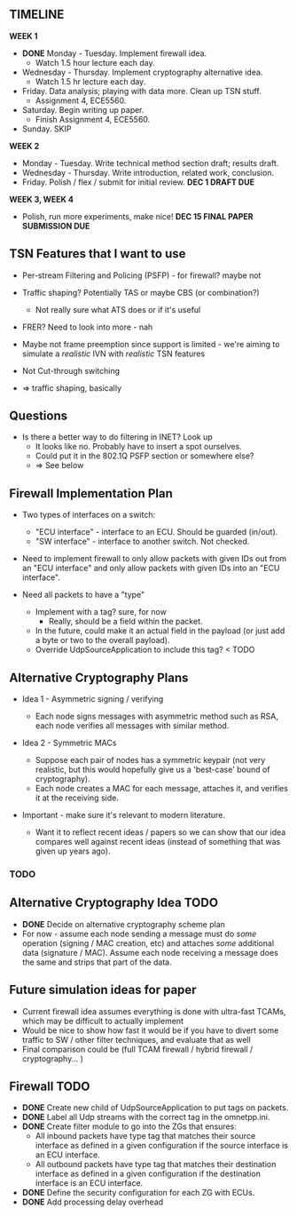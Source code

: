 ## TIMELINE

**WEEK 1**
* **DONE** Monday - Tuesday. Implement firewall idea. 
	* Watch 1.5 hour lecture each day.
* Wednesday - Thursday. Implement cryptography alternative idea. 
	* Watch 1.5 hr lecture each day.
* Friday. Data analysis; playing with data more. Clean up TSN stuff.
	* Assignment 4, ECE5560.
* Saturday. Begin writing up paper.
	* Finish Assignment 4, ECE5560. 
* Sunday. SKIP

**WEEK 2**
* Monday - Tuesday. Write technical method section draft;
		    results draft.
* Wednesday - Thursday. Write introduction, related work, conclusion.
* Friday. Polish / flex / submit for initial review. **DEC 1 DRAFT DUE**

**WEEK 3, WEEK 4**
* Polish, run more experiments, make nice!
**DEC 15 FINAL PAPER SUBMISSION DUE**

## TSN Features that I want to use
* Per-stream Filtering and Policing (PSFP) - for firewall? maybe not
* Traffic shaping? Potentially TAS or maybe CBS (or combination?)
	* Not really sure what ATS does or if it's useful
* FRER? Need to look into more - nah
* Maybe not frame preemption since support is limited - we're aiming to simulate
	a _realistic_ IVN with _realistic_ TSN features
* Not Cut-through switching

* => traffic shaping, basically

## Questions
* Is there a better way to do filtering in INET? Look up
	* It looks like no. Probably have to insert a spot ourselves. 
	* Could put it in the 802.1Q PSFP section or somewhere else?
	* => See below

## Firewall Implementation Plan

* Two types of interfaces on a switch: 
	* "ECU interface" - interface to an ECU. Should be guarded (in/out).
	* "SW interface" - interface to another switch. Not checked.

* Need to implement firewall to only allow packets with given IDs out
  from an "ECU interface" and only allow packets with given IDs into
  an "ECU interface".

* Need all packets to have a "type"
	* Implement with a tag? sure, for now
		* Really, should be a field within the packet.
	* In the future, could make it an actual field in the payload
	  (or just add a byte or two to the overall payload). 
	* Override UdpSourceApplication to include this tag? < TODO

## Alternative Cryptography Plans
* Idea 1 - Asymmetric signing / verifying
	* Each node signs messages with asymmetric method 
          such as RSA, each node verifies all messages
          with similar method.
* Idea 2 - Symmetric MACs
	* Suppose each pair of nodes has a symmetric keypair
          (not very realistic, but this would hopefully give
           us a 'best-case' bound of cryptography).
	* Each node creates a MAC for each message, attaches it,
          and verifies it at the receiving side. 

* Important - make sure it's relevant to modern literature.
	* Want it to reflect recent ideas / papers so we can
	  show that our idea compares well against recent ideas
	  (instead of something that was given up years ago).

### TODO

## Alternative Cryptography Idea TODO
* **DONE** Decide on alternative cryptography scheme plan
* For now - assume each node sending a message must do
  *some* operation (signing / MAC creation, etc) and attaches
  *some* additional data (signature / MAC). Assume each node
  receiving a message does the same and strips that part of
  the data.

## Future simulation ideas for paper
* Current firewall idea assumes everything is done with ultra-fast
  TCAMs, which may be difficult to actually implement
* Would be nice to show how fast it would be if you have to divert
  some traffic to SW / other filter techniques, and evaluate that as
  well
* Final comparison could be (full TCAM firewall / hybrid firewall /
  cryptography... )

## Firewall TODO
* **DONE** Create new child of UdpSourceApplication to put tags on packets.
* **DONE** Label all Udp streams with the correct tag in the omnetpp.ini.
* **DONE** Create filter module to go into the ZGs that ensures:
	* All inbound packets have type tag that matches their 
          source interface as defined in a given configuration
	  if the source interface is an ECU interface.
	* All outbound packets have type tag that matches their
          destination interface as defined in a given configuration
          if the destination interface is an ECU interface.
* **DONE** Define the security configuration for each ZG with ECUs. 
* **DONE** Add processing delay overhead
